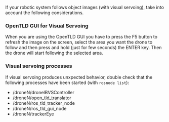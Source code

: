 If your robotic system follows object images (with visual servoing), take into account the following considerations.

### OpenTLD GUI for Visual Servoing
When you are using the OpenTLD GUI you have to press the F5 button to refresh the image on the screen, select the area you want the drone to follow and then press and hold (just for few seconds) the ENTER key. Then the drone will start following the selected area. 

### Visual servoing processes
If visual servoing produces unxpected behavior, double check that the following processes have been started (with ``` rosnode list ```):
* /droneN/droneIBVSController
* /droneN/open\_tld\_translator
* /droneN/ros\_tld\_tracker\_node
* /droneN/ros\_tld\_gui\_node
* /droneN/trackerEye